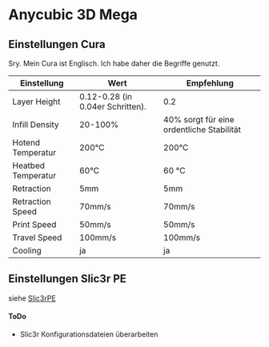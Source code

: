 # Anycubic 3D Mega
## Einstellungen Cura
Sry. Mein Cura ist Englisch. Ich habe daher die Begriffe genutzt.

| Einstellung | Wert | Empfehlung |
| --- | --- | --- |
| Layer Height | 0.12-0.28 (in 0.04er Schritten). | 0.2 |
| Infill Density | 20-100% | 40% sorgt für eine ordentliche Stabilität |
| Hotend Temperatur | 200°C | 200°C |
| Heatbed Temperatur | 60°C | 60 °C |
| Retraction | 5mm | 5mm |
| Retraction Speed | 70mm/s | 70mm/s |
| Print Speed | 50mm/s | 50mm/s |
| Travel Speed | 100mm/s | 100mm/s |
| Cooling | ja | ja |

## Einstellungen Slic3r PE
siehe [Slic3rPE](/Slic3rPE/) 
#### ToDo
- Slic3r Konfigurationsdateien überarbeiten
